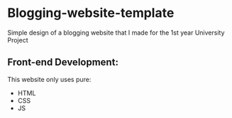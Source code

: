 # Blogging-website-template
Simple design of a blogging website that I made for the 1st year University Project

## Front-end Development:
 This website only uses pure:
 - HTML
 - CSS
 - JS
